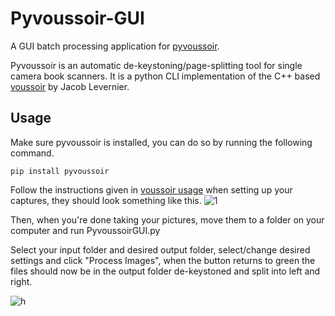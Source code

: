 # Pyvoussoir-GUI
A GUI batch processing application for [pyvoussoir](https://github.com/hnesk/pyvoussoir). 

Pyvoussoir is an automatic de-keystoning/page-splitting tool for single camera book scanners. It is a python CLI implementation of the C++ based [voussoir](https://github.com/publicus/voussoir) by Jacob Levernier.


## Usage
Make sure pyvoussoir is installed, you can do so by running the following command.
```
pip install pyvoussoir
```


Follow the instructions given in [voussoir usage](https://github.com/jglev/voussoir#usage) when setting up your captures, they should look something like this.
![1](https://github.com/YellowTeamRobot/Pyvoussoir-GUI/assets/107053197/c8c3721b-c6b3-44db-ba2a-3cff0d3de028)

Then, when you're done taking your pictures, move them to a folder on your computer and run PyvoussoirGUI.py

Select your input folder and desired output folder, select/change desired settings and click "Process Images", when the button returns to green the files should now be in the output folder de-keystoned and split into left and right.


![h](https://github.com/YellowTeamRobot/Pyvoussoir-GUI/assets/107053197/a3c0b082-792f-4337-abfc-ce0901223aa1)
